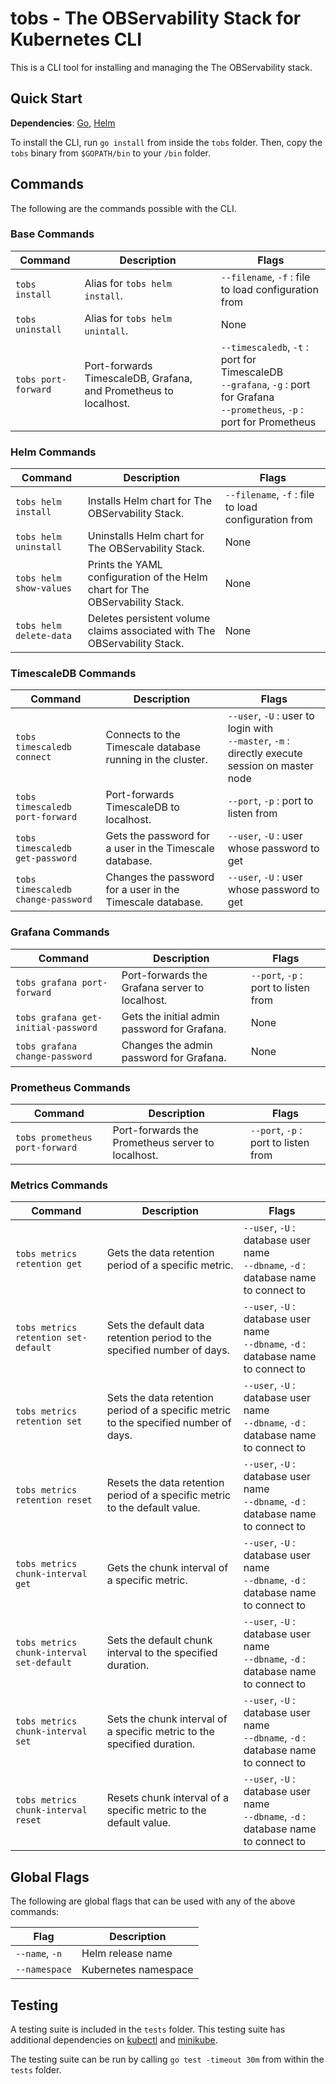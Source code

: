 # tobs - The OBServability Stack for Kubernetes CLI

This is a CLI tool for installing and managing the The OBServability stack. 

## Quick Start

__Dependencies__: [Go](https://golang.org/doc/install), [Helm](https://helm.sh/docs/intro/install/)

To install the CLI, run `go install` from inside the `tobs` folder. 
Then, copy the `tobs` binary from `$GOPATH/bin` to your `/bin` folder. 

## Commands

The following are the commands possible with the CLI. 

### Base Commands

| Command             | Description                                                      | Flags                                                |
|---------------------|------------------------------------------------------------------|------------------------------------------------------|
| `tobs install`      | Alias for `tobs helm install`.                                   | `--filename`, `-f` : file to load configuration from |
| `tobs uninstall`    | Alias for `tobs helm unintall`.                                  | None                                                 |
| `tobs port-forward` | Port-forwards TimescaleDB, Grafana, and Prometheus to localhost. | `--timescaledb`, `-t` : port for TimescaleDB <br> `--grafana`, `-g` : port for Grafana <br> `--prometheus`, `-p` : port for Prometheus |

### Helm Commands

| Command                 | Description                                                                  | Flags                                                |
|-------------------------|------------------------------------------------------------------------------|------------------------------------------------------|
| `tobs helm install`     | Installs Helm chart for The OBServability Stack.                             | `--filename`, `-f` : file to load configuration from |
| `tobs helm uninstall`   | Uninstalls Helm chart for The OBServability Stack.                           | None                                                 |
| `tobs helm show-values` | Prints the YAML configuration of the Helm chart for The OBServability Stack. | None                                                 |
| `tobs helm delete-data` | Deletes persistent volume claims associated with The OBServability Stack.    | None                                                 |

### TimescaleDB Commands

| Command                            | Description                                                | Flags                                       |
|------------------------------------|------------------------------------------------------------|---------------------------------------------|
| `tobs timescaledb connect`         | Connects to the Timescale database running in the cluster. | `--user`, `-U` : user to login with <br> `--master`, `-m` : directly execute session on master node |
| `tobs timescaledb port-forward`    | Port-forwards TimescaleDB to localhost.                    | `--port`, `-p` : port to listen from        |
| `tobs timescaledb get-password`    | Gets the password for a user in the Timescale database.    | `--user`, `-U` : user whose password to get |
| `tobs timescaledb change-password` | Changes the password for a user in the Timescale database. | `--user`, `-U` : user whose password to get |

### Grafana Commands

| Command                             | Description                                    | Flags                                |
|-------------------------------------|------------------------------------------------|--------------------------------------|
| `tobs grafana port-forward`         | Port-forwards the Grafana server to localhost. | `--port`, `-p` : port to listen from |
| `tobs grafana get-initial-password` | Gets the initial admin password for Grafana.   | None                                 |
| `tobs grafana change-password`      | Changes the admin password for Grafana.        | None                                 |

### Prometheus Commands

| Command                        | Description                                       | Flags                                |
|--------------------------------|---------------------------------------------------|--------------------------------------|
| `tobs prometheus port-forward` | Port-forwards the Prometheus server to localhost. | `--port`, `-p` : port to listen from |

### Metrics Commands

| Command                                   | Description                                                                          | Flags |
|-------------------------------------------|--------------------------------------------------------------------------------------|-------|
| `tobs metrics retention get`              | Gets the data retention period of a specific metric.                                 | `--user`, `-U` : database user name <br> `--dbname`, `-d` : database name to connect to |
| `tobs metrics retention set-default`      | Sets the default data retention period to the specified number of days.              | `--user`, `-U` : database user name <br> `--dbname`, `-d` : database name to connect to |
| `tobs metrics retention set`              | Sets the data retention period of a specific metric to the specified number of days. | `--user`, `-U` : database user name <br> `--dbname`, `-d` : database name to connect to |
| `tobs metrics retention reset`            | Resets the data retention period of a specific metric to the default value.          | `--user`, `-U` : database user name <br> `--dbname`, `-d` : database name to connect to |
| `tobs metrics chunk-interval get`         | Gets the chunk interval of a specific metric.                                        | `--user`, `-U` : database user name <br> `--dbname`, `-d` : database name to connect to |
| `tobs metrics chunk-interval set-default` | Sets the default chunk interval to the specified duration.                           | `--user`, `-U` : database user name <br> `--dbname`, `-d` : database name to connect to |
| `tobs metrics chunk-interval set`         | Sets the chunk interval of a specific metric to the specified duration.              | `--user`, `-U` : database user name <br> `--dbname`, `-d` : database name to connect to |
| `tobs metrics chunk-interval reset`       | Resets chunk interval of a specific metric to the default value.                     | `--user`, `-U` : database user name <br> `--dbname`, `-d` : database name to connect to |

## Global Flags

The following are global flags that can be used with any of the above commands: 

| Flag           | Description          |
|----------------|----------------------|
| `--name`, `-n` | Helm release name    |
| `--namespace`  | Kubernetes namespace |

## Testing

A testing suite is included in the `tests` folder. This testing suite has additional dependencies on [kubectl](https://kubernetes.io/docs/tasks/tools/install-kubectl/) and [minikube](https://kubernetes.io/docs/tasks/tools/install-minikube/).

The testing suite can be run by calling `go test -timeout 30m` from within the `tests` folder. 
